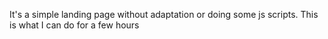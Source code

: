 It's a simple landing page without adaptation or doing some js scripts. This is what I can do for a few hours
